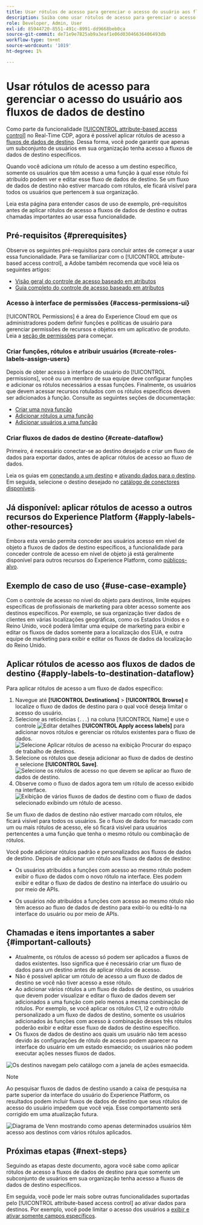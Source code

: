 ```yaml
---
title: Usar rótulos de acesso para gerenciar o acesso do usuário aos fluxos de dados de destino
description: Saiba como usar rótulos de acesso para gerenciar o acesso do usuário aos fluxos de dados de destino para que apenas um subconjunto de usuários em sua organização obtenha acesso a fluxos de dados de destino específicos.
role: Developer, Admin, User
exl-id: 85944720-8551-491c-8991-dd9668beb0ca
source-git-commit: de71e9e7825ab9a3eaf1e06d03046636406493db
workflow-type: tm+mt
source-wordcount: '1019'
ht-degree: 1%

---
```


# Usar rótulos de acesso para gerenciar o acesso do usuário aos fluxos de dados de destino

Como parte da funcionalidade [[!UICONTROL attribute-based access control]](overview.md) no Real-Time CDP, agora é possível aplicar rótulos de acesso a [fluxos de dados de destino](../../dataflows/ui/monitor-destinations.md). Dessa forma, você pode garantir que apenas um subconjunto de usuários em sua organização tenha acesso a fluxos de dados de destino específicos.

Quando você adiciona um rótulo de acesso a um destino específico, somente os usuários que têm acesso a uma função à qual esse rótulo foi atribuído podem ver e editar esse fluxo de dados de destino. Se um fluxo de dados de destino não estiver marcado com rótulos, ele ficará visível para todos os usuários que pertencem à sua organização.

Leia esta página para entender casos de uso de exemplo, pré-requisitos antes de aplicar rótulos de acesso a fluxos de dados de destino e outras chamadas importantes ao usar essa funcionalidade.

## Pré-requisitos {#prerequisites}

Observe os seguintes pré-requisitos para concluir antes de começar a usar essa funcionalidade. Para se familiarizar com o [!UICONTROL attribute-based access control], a Adobe também recomenda que você leia os seguintes artigos:

* [Visão geral do controle de acesso baseado em atributos](/help/access-control/abac/overview.md)
* [Guia completo do controle de acesso baseado em atributos](/help/access-control/abac/end-to-end-guide.md)

### Acesso à interface de permissões {#access-permissions-ui}

[!UICONTROL Permissions] é a área do Experience Cloud em que os administradores podem definir funções e políticas de usuário para gerenciar permissões de recursos e objetos em um aplicativo de produto. Leia a [seção de permissões](/help/access-control/abac/end-to-end-guide.md#permissions) para começar.

### Criar funções, rótulos e atribuir usuários {#create-roles-labels-assign-users}

Depois de obter acesso à interface do usuário do [!UICONTROL permissions], você ou um membro de sua equipe deve configurar funções e adicionar os rótulos necessários a essas funções. Finalmente, os usuários que devem acessar recursos rotulados com os rótulos específicos devem ser adicionados à função. Consulte as seguintes seções de documentação:

* [Criar uma nova função](/help/access-control/abac/ui/roles.md)
* [Adicionar rótulos a uma função](/help/access-control/abac/end-to-end-guide.md#label-roles)
* [Adicionar usuários a uma função](/help/access-control/ui/users.md)

### Criar fluxos de dados de destino {#create-dataflow}

Primeiro, é necessário conectar-se ao destino desejado e criar um fluxo de dados para exportar dados, antes de aplicar rótulos de acesso ao fluxo de dados.

Leia os guias em [conectando a um destino](/help/destinations/ui/connect-destination.md) e [ativando dados para o destino](/help/destinations/ui/activation-overview.md). Em seguida, selecione o destino desejado no [catálogo de conectores disponíveis](/help/destinations/catalog/overview.md).

## Já disponível: aplicar rótulos de acesso a outros recursos do Experience Platform {#apply-labels-other-resources}

Embora esta versão permita conceder aos usuários acesso em nível de objeto a fluxos de dados de destino específicos, a funcionalidade para conceder controle de acesso em nível de objeto já está geralmente disponível para outros recursos do Experience Platform, como [públicos-alvo](/help/access-control/abac/end-to-end-guide.md#apply-labels-to-segments).

## Exemplo de caso de uso {#use-case-example}

Com o controle de acesso no nível do objeto para destinos, limite equipes específicas de profissionais de marketing para obter acesso somente aos destinos específicos. Por exemplo, se sua organização tiver dados de clientes em várias localizações geográficas, como os Estados Unidos e o Reino Unido, você poderá limitar uma equipe de marketing para exibir e editar os fluxos de dados somente para a localização dos EUA, e outra equipe de marketing para exibir e editar os fluxos de dados da localização do Reino Unido.

## Aplicar rótulos de acesso aos fluxos de dados de destino {#apply-labels-to-destination-dataflow}

Para aplicar rótulos de acesso a um fluxo de dados específico:

1. Navegue até **[!UICONTROL Destinations]** > **[!UICONTROL Browse]** e localize o fluxo de dados de destino para o qual você deseja limitar o acesso do usuário.
1. Selecione as reticências (`...`) na coluna [!UICONTROL Name] e use o controle ![Editar detalhes](/help/images/icons/key.png) **[!UICONTROL Apply access labels]** para adicionar novos rótulos e gerenciar os rótulos existentes para o fluxo de dados.
   ![Selecione Aplicar rótulos de acesso na exibição Procurar do espaço de trabalho de destinos.](/help/access-control/images/olac/apply-access-labels.png)
1. Selecione os rótulos que deseja adicionar ao fluxo de dados de destino e selecione **[!UICONTROL Save]**.
   ![Selecione os rótulos de acesso no que devem se aplicar ao fluxo de dados de destino.](/help/access-control/images/olac/view-access-labels.png)
1. Observe como o fluxo de dados agora tem um rótulo de acesso exibido na interface.
   ![Exibição de vários fluxos de dados de destino com o fluxo de dados selecionado exibindo um rótulo de acesso.](/help/access-control/images/olac/dataflow-with-access-label.png)

Se um fluxo de dados de destino não estiver marcado com rótulos, ele ficará visível para todos os usuários. Se o fluxo de dados for marcado com um ou mais rótulos de acesso, ele só ficará visível para usuários pertencentes a uma função que tenha o mesmo rótulo ou combinação de rótulos.

Você pode adicionar rótulos padrão e personalizados aos fluxos de dados de destino. Depois de adicionar um rótulo aos fluxos de dados de destino:

* Os usuários atribuídos a funções com acesso ao mesmo rótulo podem exibir o fluxo de dados com o novo rótulo na interface. Eles podem exibir e editar o fluxo de dados de destino na interface do usuário ou por meio de APIs.

* Os usuários *não* atribuídos a funções com acesso ao mesmo rótulo não têm acesso ao fluxo de dados de destino para exibi-lo ou editá-lo na interface do usuário ou por meio de APIs.

## Chamadas e itens importantes a saber {#important-callouts}

* Atualmente, os rótulos de acesso só podem ser aplicados a fluxos de dados existentes. Isso significa que é necessário criar um fluxo de dados para um destino antes de aplicar rótulos de acesso.
* Não é possível aplicar um rótulo de acesso a um fluxo de dados de destino se você não tiver acesso a esse rótulo.
* Ao adicionar vários rótulos a um fluxo de dados de destino, os usuários que devem poder visualizar e editar o fluxo de dados devem ser adicionados a uma função com pelo menos a mesma combinação de rótulos. Por exemplo, se você aplicar os rótulos C1, I2 e outro rótulo personalizado a um fluxo de dados de destino, somente os usuários adicionados às funções com acesso à combinação desses três rótulos poderão exibir e editar esse fluxo de dados de destino específico.
* Os fluxos de dados de destino aos quais um usuário não tem acesso devido às configurações de rótulo de acesso podem aparecer na interface do usuário em um estado esmaecido; os usuários não podem executar ações nesses fluxos de dados.

![Os destinos navegam pelo catálogo com a janela de ações esmaecida.](../images/olac/destinations-greyed-edit.png)

>[!NOTE]
>
> Ao pesquisar fluxos de dados de destino usando a caixa de pesquisa na parte superior da interface do usuário do Experience Platform, os resultados podem incluir fluxos de dados de destino que seus rótulos de acesso do usuário impedem que você veja. Esse comportamento será corrigido em uma atualização futura.

![Diagrama de Venn mostrando como apenas determinados usuários têm acesso aos destinos com vários rótulos aplicados.](/help/access-control/images/olac/multiple-labels-venn.png)

## Próximas etapas {#next-steps}

Seguindo as etapas deste documento, agora você sabe como aplicar rótulos de acesso a fluxos de dados de destino para que somente um subconjunto de usuários em sua organização tenha acesso a fluxos de dados de destino específicos.

Em seguida, você pode ler mais sobre outras funcionalidades suportadas pelo [!UICONTROL attribute-based access control] ao ativar dados para destinos. Por exemplo, você pode limitar o acesso dos usuários a [exibir e ativar somente campos específicos](/help/access-control/abac/overview.md#destinations).
